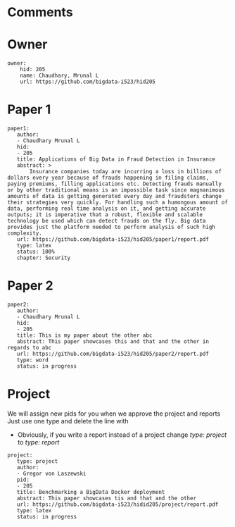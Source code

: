 # Comments

# Owner

```
owner:
    hid: 205
    name: Chaudhary, Mrunal L
    url: https://github.com/bigdata-i523/hid205
```

# Paper 1

```
paper1:
   author: 
   - Chaudhary Mrunal L
   hid:
   - 205
   title: Applications of Big Data in Fraud Detection in Insurance
   abstract: >
       Insurance companies today are incurring a loss in billions of dollars every year because of frauds happening in filing claims, paying premiums, filling applications etc. Detecting frauds manually or by other traditional means is an impossible task since magnanimous amounts of data is getting generated every day and fraudsters change their strategies very quickly. For handling such a humongous amount of data, performing real time analysis on it, and getting accurate outputs; it is imperative that a robust, flexible and scalable technology be used which can detect frauds on the fly. Big data provides just the platform needed to perform analysis of such high complexity.
   url: https://github.com/bigdata-i523/hid205/paper1/report.pdf
   type: latex
   status: 100%
   chapter: Security
```
   
# Paper 2

```
paper2:
   author: 
   - Chaudhary Mrunal L
   hid:
   - 205
   title: This is my paper about the other abc
   abstract: This paper showcases this and that and the other in regards to abc
   url: https://github.com/bigdata-i523/hid205/paper2/report.pdf
   type: word
   status: in progress
```

# Project 

We will assign new pids for you when we approve the project and reports   
Just use one type and delete the line with 

* Obviously, if you write a report instead of a project change *type: project* to *type: report*

```
project:
   type: project
   author: 
   - Gregor von Laszewski
   pid:
   - 205
   title: Benchmarking a BigData Docker deployment
   abstract: This paper showcases tis and that and the other 
   url: https://github.com/bigdata-i523/hidid205/project/report.pdf
   type: latex
   status: in progress
```
   
